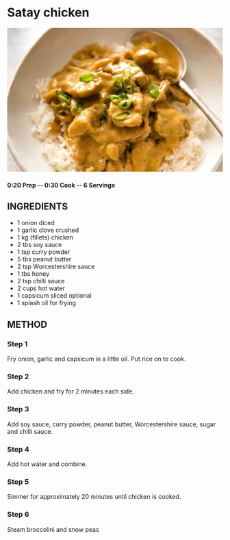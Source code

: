 # Satay chicken
![](https://raw.githubusercontent.com/fuzzwah/recipes/images/pics/Satay_chicken.jpg)
#### 0:20 Prep -- 0:30 Cook -- 6 Servings
## INGREDIENTS
* 1 onion diced
* 1 garlic clove crushed
* 1 kg (fillets) chicken
* 2 tbs soy sauce
* 1 tsp curry powder
* 5 tbs peanut butter
* 2 tsp Worcestershire sauce
* 1 tbs honey
* 2 tsp chilli sauce
* 2 cups hot water
* 1 capsicum sliced optional
* 1 splash oil for frying
## METHOD
### Step 1
Fry onion, garlic and capsicum in a little oil. Put rice on to cook.
### Step 2
Add chicken and fry for 2 minutes each side.
### Step 3
Add soy sauce, curry powder, peanut butter, Worcestershire sauce, sugar and chilli sauce.
### Step 4
Add hot water and combine.
### Step 5
Simmer for approximately 20 minutes until chicken is cooked.
### Step 6
Steam broccolini and snow peas